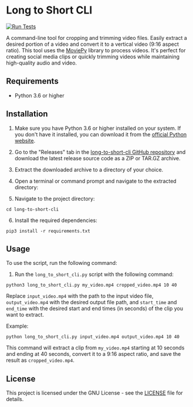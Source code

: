 # Long to Short CLI
[![Run Tests](https://github.com/bimsonz/long-to-short-cli/actions/workflows/test.yml/badge.svg)](https://github.com/bimsonz/long-to-short-cli/actions/workflows/test.yml)

A command-line tool for cropping and trimming video files. Easily extract a desired portion of a video and convert it to a vertical video (9:16 aspect ratio). This tool uses the [MoviePy](https://zulko.github.io/moviepy/) library to process videos. It's perfect for creating social media clips or quickly trimming videos while maintaining high-quality audio and video.

## Requirements

- Python 3.6 or higher

## Installation

1. Make sure you have Python 3.6 or higher installed on your system. If you don't have it installed, you can download it from the [official Python website](https://www.python.org/downloads/).

2. Go to the "Releases" tab in the [long-to-short-cli GitHub repository](https://github.com/bimsonz/long-to-short-cli/releases) and download the latest release source code as a ZIP or TAR.GZ archive.

3. Extract the downloaded archive to a directory of your choice.

4. Open a terminal or command prompt and navigate to the extracted directory:

5. Navigate to the project directory:

`cd long-to-short-cli`

6. Install the required dependencies:

`pip3 install -r requirements.txt`



## Usage

To use the script, run the following command:

1. Run the `long_to_short_cli.py` script with the following command:

`python3 long_to_short_cli.py my_video.mp4 cropped_video.mp4 10 40`


Replace `input_video.mp4` with the path to the input video file, `output_video.mp4` with the desired output file path, and `start_time` and `end_time` with the desired start and end times (in seconds) of the clip you want to extract.

Example:

`python long_to_short_cli.py input_video.mp4 output_video.mp4 10 40`

This command will extract a clip from `my_video.mp4` starting at 10 seconds and ending at 40 seconds, convert it to a 9:16 aspect ratio, and save the result as `cropped_video.mp4`.


## License

This project is licensed under the GNU License - see the [LICENSE](LICENSE) file for details.
